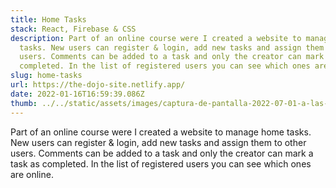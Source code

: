 ```yaml
---
title: Home Tasks
stack: React, Firebase & CSS
description: Part of an online course were I created a website to manage home
  tasks. New users can register & login, add new tasks and assign them to other
  users. Comments can be added to a task and only the creator can mark a task as
  completed. In the list of registered users you can see which ones are online.
slug: home-tasks
url: https://the-dojo-site.netlify.app/
date: 2022-01-16T16:59:39.086Z
thumb: ../../static/assets/images/captura-de-pantalla-2022-07-01-a-las-17.58.55.png
---
```

Part of an online course were I created a website to manage home tasks. New users can register & login, add new tasks and assign them to other users. Comments can be added to a task and only the creator can mark a task as completed. In the list of registered users you can see which ones are online.